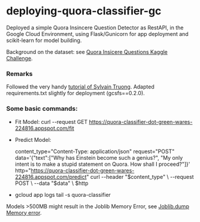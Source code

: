 # deploying-quora-classifier-gc

Deployed a simple Quora Insincere Question Detector as RestAPI, in the Google Cloud Environment, using Flask/Gunicorn for app deployment and scikit-learn for model building.

Background on the dataset: see [Quora Insicere Questions Kaggle Challenge](https://www.kaggle.com/c/quora-insincere-questions-classification).

### Remarks 

Followed the very handy [tutorial of Sylvain Truong](https://towardsdatascience.com/https-towardsdatascience-com-deploying-machine-learning-has-never-been-so-easy-bbdb500a39a). 
Adapted requirements.txt slightly for deployment (gcsfs==0.2.0).


### Some basic commands: 
- Fit Model: curl --request GET https://quora-classifier-dot-green-wares-224816.appspot.com/fit
- Predict Model: 

	content_type="Content-Type: application/json"
	request="POST"
	data='{"text":["Why has Einstein become such a genius?", "My only intent is to make a stupid statement on Quora. How shall I proceed?"]}'
	http="https://quora-classifier-dot-green-wares-224816.appspot.com/predict"
	curl --header "$content_type" \ --request POST \ --data "$data" \ $http

- gcloud app logs tail -s quora-classifier

Models >500MB might result in the Joblib Memory Error, see [Joblib.dump Memory error](https://github.com/joblib/joblib/issues/66).
